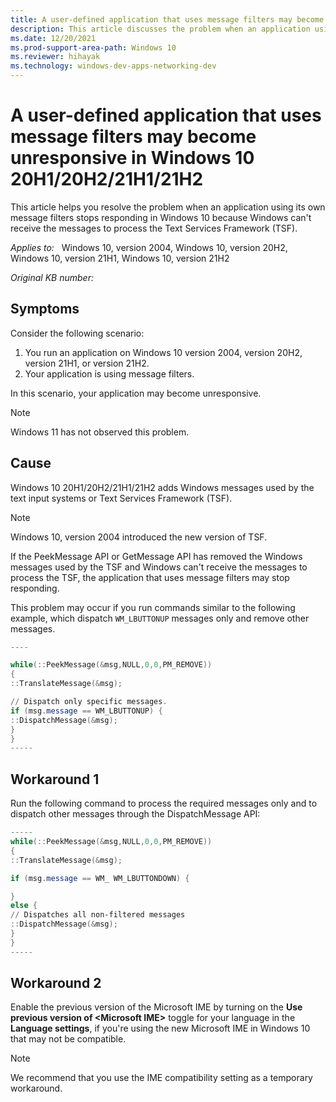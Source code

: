 ```yaml
---
title: A user-defined application that uses message filters may become unresponsive in Windows 10 20H1/20H2/21H1/21H2
description: This article discusses the problem when an application using its own message filters stops responding in Windows 10 because Windows can't receive the messages to process the Text Services Framework (TSF).  
ms.date: 12/20/2021
ms.prod-support-area-path: Windows 10
ms.reviewer: hihayak
ms.technology: windows-dev-apps-networking-dev
---
```


# A user-defined application that uses message filters may become unresponsive in Windows 10 20H1/20H2/21H1/21H2

This article helps you resolve the problem when an application using its own message filters stops responding in Windows 10 because Windows can't receive the messages to process the Text Services Framework (TSF).

_Applies to:_ &nbsp; Windows 10, version 2004, Windows 10, version 20H2, Windows 10, version 21H1, Windows 10, version 21H2

_Original KB number:_ &nbsp; 

## Symptoms

Consider the following scenario:

1. You run an application on Windows 10 version 2004, version 20H2, version 21H1, or version 21H2.
1. Your application is using message filters.

In this scenario, your application may become unresponsive.

> [!NOTE]
> Windows 11 has not observed this problem.

## Cause

Windows 10 20H1/20H2/21H1/21H2 adds Windows messages used by the text input systems or Text Services Framework (TSF).

> [!NOTE]
> Windows 10, version 2004 introduced the new version of TSF.

If the PeekMessage API or GetMessage API has removed the Windows messages used by the TSF and Windows can't receive the messages to process the TSF, the application that uses message filters may stop responding.

This problem may occur if you run commands similar to the following example, which dispatch `WM_LBUTTONUP` messages only and remove other messages.

```powershell
----

while(::PeekMessage(&msg,NULL,0,0,PM_REMOVE))
{
::TranslateMessage(&msg);

// Dispatch only specific messages.
if (msg.message == WM_LBUTTONUP) {
::DispatchMessage(&msg);
}
}
-----
```

## Workaround 1

Run the following command to process the required messages only and to dispatch other messages through the DispatchMessage API:

```powershell
-----
while(::PeekMessage(&msg,NULL,0,0,PM_REMOVE))
{
::TranslateMessage(&msg);

if (msg.message == WM_ WM_LBUTTONDOWN) {

}
else {
// Dispatches all non-filtered messages
::DispatchMessage(&msg);
}
}
-----
```

## Workaround 2

Enable the previous version of the Microsoft IME by turning on the **Use previous version of \<Microsoft IME\>** toggle for your language in the **Language settings**, if you're using the new Microsoft IME in Windows 10 that may not be compatible.

> [!NOTE]
> We recommend that you use the IME compatibility setting as a temporary workaround.
